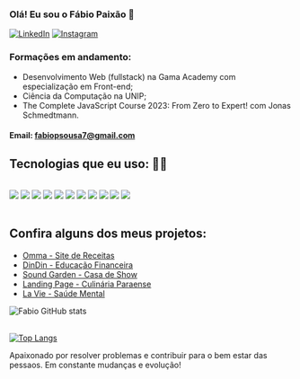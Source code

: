 ### Olá! Eu sou o Fábio Paixão 👋

[![LinkedIn](https://img.shields.io/badge/LinkedIn-0077B5?style=for-the-badge&logo=linkedin&logoColor=white)](https://www.linkedin.com/in/fabiopaixaoss/)
[![Instagram](https://img.shields.io/badge/Instagram-E4405F?style=for-the-badge&logo=instagram&logoColor=white)](https://www.instagram.com/fabiopaixaoss/)

### Formações em andamento:
- Desenvolvimento Web (fullstack) na Gama Academy com especialização em Front-end;
- Ciência da Computação na UNIP;
- The Complete JavaScript Course 2023: From Zero to Expert! com Jonas Schmedtmann.

#### Email: fabiopsousa7@gmail.com

## Tecnologias que eu uso: 👨‍💻
<div style='display: inline_block'></br>
<img src='https://img.shields.io/badge/HTML5-E34F26?style=for-the-badge&logo=html5&logoColor=white'></img>
<img src='https://img.shields.io/badge/CSS3-1572B6?style=for-the-badge&logo=css3&logoColor=white'></img>
<img src='https://img.shields.io/badge/Sass-CC6699?style=for-the-badge&logo=sass&logoColor=white'></img>
<img src='https://img.shields.io/badge/JavaScript-F7DF1E?style=for-the-badge&logo=javascript&logoColor=black'></img>
<img src='https://img.shields.io/badge/Node.js-43853D?style=for-the-badge&logo=node.js&logoColor=white'></img>
<img src='https://img.shields.io/badge/MySQL-00000F?style=for-the-badge&logo=mysql&logoColor=white'></img>
<img src='https://img.shields.io/badge/Express.js-404D59?style=for-the-badge'></img>
<img src='https://img.shields.io/badge/sequelize-323330?style=for-the-badge&logo=sequelize&logoColor=blue'></img>
<img src='https://img.shields.io/badge/TypeScript-007ACC?style=for-the-badge&logo=typescript&logoColor=white'></img>
<img src='https://img.shields.io/badge/React-20232A?style=for-the-badge&logo=react&logoColor=61DAFB'></img>
<img src='https://img.shields.io/badge/Google_Cloud-4285F4?style=for-the-badge&logo=google-cloud&logoColor=white'></img>
</div><br>

## Confira alguns dos meus projetos: 

- [Omma - Site de Receitas](https://fabiopaixaoss.github.io/omma-site-de-receitas/home)
- [DinDin - Educação Financeira](https://bruunogoncalves.github.io/dindin-xp50/inicio.html)
- [Sound Garden - Casa de Show](https://du-previatti.github.io/soundgarden/)
- [Landing Page - Culinária Paraense](https://fabiopaixaoss.github.io/paginaweb_html_css/)
- [La Vie - Saúde Mental](https://documenter.getpostman.com/view/27232490/2s93eePoiJ)

![Fabio GitHub stats](https://github-readme-stats.vercel.app/api?username=fabiopaixaoss&show_icons=true&theme=gruvbox)

<br>[![Top Langs](https://github-readme-stats.vercel.app/api/top-langs/?username=fabiopaixaoss&layout=donut-vertical)](https://github.com/anuraghazra/github-readme-stats)

Apaixonado por resolver problemas e contribuir para o bem estar das pessaos. Em constante mudanças e evolução!
